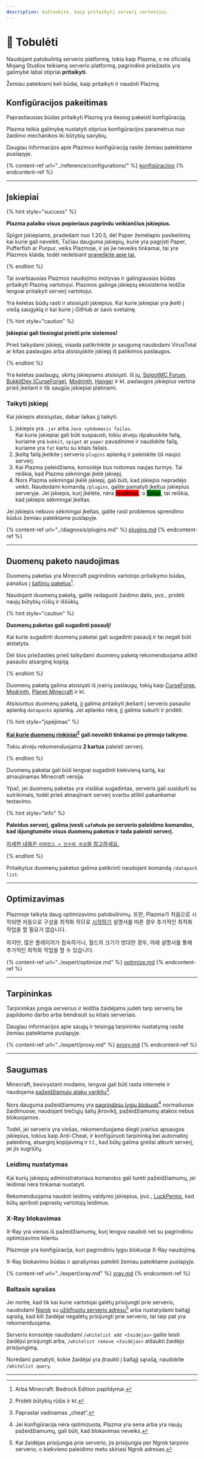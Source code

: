 ```yaml
---
description: Sužinokite, kaip pritaikyti serverį vartotojui.
---
```


# 📶 Tobulėti

Naudojant patobulintą serverio platformą, tokia kaip Plazma, o ne oficialią Mojang Studios teikiamą serverio platformą, pagrindinė priežastis yra galimybė labai stipriai **pritaikyti**.

Žemiau pateikiami keli būdai, kaip pritaikyti ir naudoti Plazmą.

## Konfigūracijos pakeitimas <a href="#id-1" id="id-1"></a>

Paprastiausias būdas pritaikyti Plazmą yra tiesiog pakeisti konfigūraciją.

Plazma teikia galimybę nustatyti stiprius konfigūracijos parametrus nuo žaidimo mechanikos iki būtybių savybių.

Daugiau informacijos apie Plazmos konfigūraciją rasite žemiau pateiktame puslapyje.

{% content-ref url="../reference/configurations/" %}
[konfigūracijos](../reference/configurations/)
{% endcontent-ref %}

***

## Įskiepiai <a href="#id-2" id="id-2"></a>

{% hint style="success" %}

**Plazma palaiko visus popieriaus pagrindu veikiančius įskiepius.**

Spigot įskiepiams, pradedant nuo 1.20.5, dėl Paper žemėlapio pasikeitimų kai kurie gali neveikti,
Tačiau dauguma įskiepių, kurie yra pagrįsti Paper, Pufferfish ar Purpur, veiks Plazmoje,
ir jei jie neveiks tinkamai, tai yra Plazmos klaida, todėl nedelsiant [praneškite apie tai.](../diagnosis/plugins.md)

{% endhint %}

Tai svarbiausias Plazmos naudojimo motyvas ir galingiausias būdas pritaikyti Plazmą vartotojui.
Plazmos galinga įskiepių ekosistema leidžia lengvai pritaikyti serverį vartotojui.

Yra keletas būdų rasti ir atsisiųsti įskiepius. Kai kurie įskiepiai
yra įkelti į viešą saugyklą ir kai kurie į GitHub ar savo
svetainę.

{% hint style="caution" %}

**Įskiepiai gali tiesiogiai prieiti prie sistemos!**

Prieš taikydami įskiepį, visada patikrinkite jo saugumą naudodami VirusTotal ar kitas paslaugas arba
atsisiųskite įskiepį iš patikimos paslaugos.

{% endhint %}

Yra keletas paslaugų, skirtų įskiepiams atsisiųsti. Iš jų, [SpigotMC Forum](https://www.spigotmc.org/resources/), [BukkitDev (CurseForge)](https://dev.bukkit.org/bukkit-plugins), [Modrinth](https://modrinth.com/plugins), [Hanger](https://hangar.papermc.io/) ir kt. paslaugos įskiepius vertina prieš įkeliant ir tik saugūs įskiepiai platinami.

### Taikyti įskiepį <a href="#id-2.1" id="id-2.1"></a>

Kai įskiepis atsisiųstas, dabar laikas jį taikyti.

1. Įskiepis yra `.jar` arba `Java vykdomasis failas`.\
   Kai kurie įskiepiai gali būti suspausti, tokiu atveju
   išpakuokite failą, kuriame yra `bukkit`, `spigot` ar `paper` pavadinime ir
   naudokite failą, kuriame yra `fat` kartu su kitais failais.
2. Įkeltą failą įkelkite į serverio `plugins` aplanką ir paleiskite (iš naujo) serverį.
3. Kai Plazma paleidžiama, konsolėje bus rodomas naujas turinys.
   Tai reiškia, kad Plazma sėkmingai įkėlė įskiepį.
4. Nors Plazma sėkmingai įkėlė įskiepį, gali būti, kad įskiepis nepradėjo veikti.
   Naudodami komandą `/plugins`, galite pamatyti įkeltus įskiepius serveryje.
   Jei įskiepis, kurį įkėlėte, nėra <mark style="background-color:red;">raudonas</mark>, o <mark style="background-color:green;">žalias</mark>, tai reiškia, kad įskiepis sėkmingai įkeltas.

Jei įskiepis nebuvo sėkmingai įkeltas, galite rasti problemos sprendimo būdus žemiau pateiktame puslapyje.

{% content-ref url="../diagnosis/plugins.md" %}
[plugins.md](../diagnosis/plugins.md)
{% endcontent-ref %}

***

## Duomenų paketo naudojimas <a href="#id-3" id="id-3"></a>

Duomenų paketas yra Minecraft pagrindinis vartotojo pritaikymo būdas, panašus į
[šaltinių paketus](#user-content-fn-1)[^1].

Naudojant duomenų paketą, galite redaguoti žaidimo dalis, pvz., pridėti naujų būtybių rūšių ir iššūkių.

{% hint style="caution" %}

**Duomenų paketas gali sugadinti pasaulį!**

Kai kurie sugadinti duomenų paketai gali sugadinti pasaulį ir tai negali būti atstatyta.

Dėl šios priežasties prieš taikydami duomenų paketą rekomenduojama atlikti pasaulio atsarginę kopiją.

{% endhint %}

Duomenų paketą galima atsisiųsti iš įvairių paslaugų, tokių kaip [CurseForge](https://www.curseforge.com/minecraft/search?page=1\&pageSize=50\&sortBy=relevancy\&class=data-packs), [Modrinth](https://modrinth.com/datapacks), [Planet Minecraft](https://www.planetminecraft.com/data-packs/) ir kt.

Atsisiuntus duomenų paketą, jį galima pritaikyti įkeliant į serverio pasaulio aplanką `datapacks` aplanką.
Jei aplanko nėra, jį galima sukurti ir pridėti.

{% hint style="įspėjimas" %}

**[Kai kurie duomenų rinkiniai](#user-content-fn-2)[^2] gali neveikti tinkamai po pirmojo taikymo.**

Tokiu atveju rekomenduojama **2 kartus** paleisti serverį.

{% endhint %}

Duomenų paketai gali būti lengvai sugadinti kiekvieną kartą, kai atnaujinamas Minecraft versija.

Ypač, jei duomenų paketas yra visiškai sugadintas, serveris gali susidurti su sutrikimais,
todėl prieš atnaujinant serverį svarbu atlikti pakankamai testavimo.

{% hint style="info" %}

**Paleidus serverį, galima įvesti `safeMode` po serverio paleidimo komandos, kad išjungtumėte visus duomenų paketus ir tada paleisti serverį.**

[자세한 내용은 `리퍼런스 > 인수와 속성`을 참고하세요.](../reference/arguments.md#safemode)

{% endhint %}

Pritaikytus duomenų paketus galima patikrinti naudojant komandą `/datapack list`.

***

## Optimizavimas <a href="#id-4" id="id-4"></a>

Plazmoje taikyta daug optimizavimo patobulinimų. 또한, Plazma가 처음으로 시작되면 자동으로
구성을 최적화 하므로 [시작하기](./README.md) 설명서를 따른 경우 추가적인 최적화 작업을 할 필요가 없습니다.

하지만, 많은 플레이어가 접속하거나, 월드의 크기가 방대한 경우,
아래 설명서를 통해 추가적인 최적화 작업을 할 수 있습니다.

{% content-ref url="../expert/optimize.md" %}
[optimize.md](../expert/optimize.md)
{% endcontent-ref %}

***

## Tarpininkas <a href="#id-5" id="id-5"></a>

Tarpininkas jungia serverius ir leidžia žaidėjams judėti tarp serverių be papildomo darbo arba bendrauti su kitais serveriais.

Daugiau informacijos apie saugų ir teisingą tarpininko nustatymą rasite žemiau pateiktame puslapyje.

{% content-ref url="../expert/proxy.md" %}
[proxy.md](../expert/proxy.md)
{% endcontent-ref %}

***

## Saugumas <a href="#id-5" id="id-5"></a>

Minecraft, besivystant modams, lengvai gali būti rasta internete ir naudojama [pažeidžiamųjų atakų variklių](#user-content-fn-3)[^3].

Nors dauguma pažeidžiamumų yra [pagrindiniu lygiu blokuoti](#user-content-fn-4)[^4] normaliuose žaidimuose,
naudojant trečiųjų šalių įkroviklį, pažeidžiamumų atakos nebus blokuojamos.

Todėl, jei serveris yra viešas, rekomenduojama diegti įvairius apsaugos įskiepius, tokius kaip Anti-Cheat, ir
konfigūruoti tarpininką bei automatinį paleidimą, atsarginį kopijavimą ir t.t., kad būtų galima greitai atkurti serverį, jei jis sugriūtų.

### Leidimų nustatymas <a href="#id-5.1" id="id-5.1"></a>

Kai kurių įskiepių administratoriaus komandos gali turėti pažeidžiamumų, jei leidimai nėra tinkamai nustatyti.

Rekomenduojama naudoti leidimų valdymo įskiepius, pvz., [LuckPerms](https://luckperms.net/),
kad būtų apriboti paprastų vartotojų leidimus.

### X-Ray blokavimas <a href="#id-5.2" id="id-5.2"></a>

X-Ray yra vienas iš pažeidžiamumų, kurį lengva naudoti net su pagrindiniu optimizavimo klientu.

Plazmoje yra konfigūracija, kuri pagrindiniu lygiu blokuoja X-Ray naudojimą.

X-Ray blokavimo būdas ir aprašymas pateikti žemiau pateiktame puslapyje.

{% content-ref url="../expert/xray.md" %}
[xray.md](../expert/xray.md)
{% endcontent-ref %}

### Baltasis sąrašas <a href="#id-5.3" id="id-5.3"></a>

Jei norite, kad tik kai kurie vartotojai galėtų prisijungti prie serverio,
naudodami [Ngrok](./README.md#id-6.2) su [užšifruotu serverio adresu](#user-content-fn-5)[^5] arba
nustatydami baltąjį sąrašą, kad kiti žaidėjai negalėtų prisijungti prie serverio, tai taip pat yra rekomenduojama.

Serverio konsolėje naudodami `/whitelist add <žaidėjas>` galite leisti žaidėjui prisijungti arba,
`/whitelist remove <žaidėjas>` atšaukti žaidėjo prisijungimą.

Norėdami pamatyti, kokie žaidėjai yra įtraukti į baltąjį sąrašą, naudokite `/whitelist query`.

***

[^1]: Arba Minecraft: Bedrock Edition papildymai.

[^2]: Pridėti būtybių rūšis ir kt.

[^3]: Paprastai vadinamas „cheat“.

[^4]: Jei konfigūracija nėra optimizuota, Plazma yra sena arba yra naujų pažeidžiamumų, gali būti, kad blokavimas neveiks.

[^5]: Kai žaidėjas prisijungia prie serverio, jis prisijungia per Ngrok tarpinio serverio, o kiekvieno paleidimo metu skiriasi Ngrok adresas.
